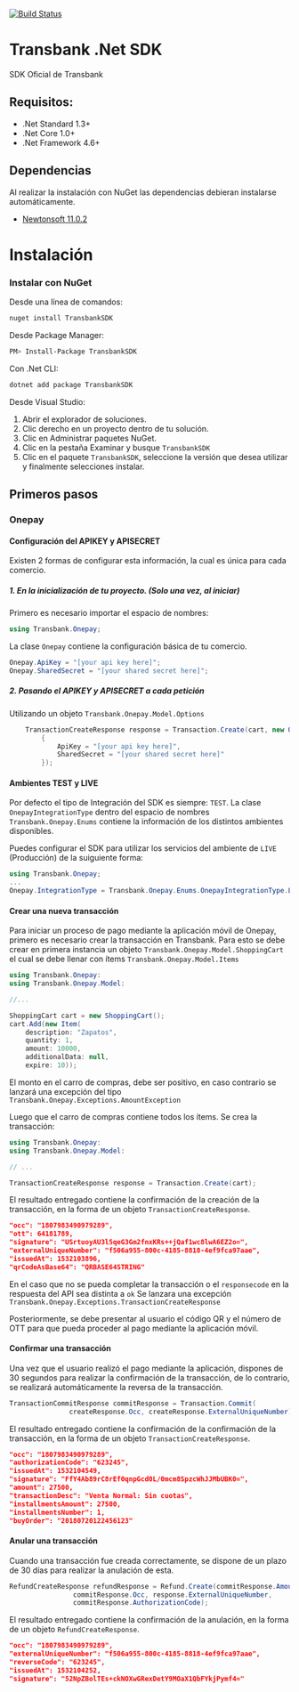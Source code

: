 [![Build Status](https://semaphoreci.com/api/v1/projects/93c66958-6ec3-43d1-9dba-805fdba66c5c/2078331/badge.svg)](https://semaphoreci.com/continuum/transbank-onepay-sdk-dotnet)
# Transbank .Net SDK

SDK Oficial de Transbank

## Requisitos:
 - .Net Standard 1.3+
 - .Net Core 1.0+
 - .Net Framework 4.6+

## Dependencias
Al realizar la instalación con NuGet las dependencias
debieran instalarse automáticamente.

- [Newtonsoft 11.0.2](https://www.newtonsoft.com/json)

# Instalación

### Instalar con NuGet

Desde una línea de comandos:

```bash
nuget install TransbankSDK
```

Desde Package Manager:

```bash
PM> Install-Package TransbankSDK
```

Con .Net CLI:

```bash
dotnet add package TransbankSDK
```

Desde Visual Studio:

1. Abrir el explorador de soluciones.
2. Clic derecho en un proyecto dentro de tu solución.
3. Clic en Administrar paquetes NuGet.
4. Clic en la pestaña Examinar y busque `TransbankSDK`
5. Clic en el paquete `TransbankSDK`, seleccione la versión que desea utilizar y finalmente selecciones instalar.

## Primeros pasos

### Onepay

#### Configuración del APIKEY y APISECRET

Existen 2 formas de configurar esta información, la cual es única para cada comercio.

##### 1. En la inicialización de tu proyecto. (Solo una vez, al iniciar)

Primero es necesario importar el espacio de nombres:

```csharp
using Transbank.Onepay;
```

La clase `Onepay` contiene la configuración básica de tu comercio.

```csharp
Onepay.ApiKey = "[your api key here]";
Onepay.SharedSecret = "[your shared secret here]";
```

##### 2. Pasando el APIKEY y APISECRET a cada petición

Utilizando un objeto `Transbank.Onepay.Model.Options`

```csharp
    TransactionCreateResponse response = Transaction.Create(cart, new Options()
        {
            ApiKey = "[your api key here]",
            SharedSecret = "[your shared secret here]"
        });
```

#### Ambientes TEST y LIVE

Por defecto el tipo de Integración del SDK es siempre: `TEST`.
La clase `OnepayIntegrationType` dentro del espacio de nombres `Transbank.Onepay.Enums` contiene la información de los distintos ambientes disponibles.

Puedes configurar el SDK para utilizar los servicios del ambiente de `LIVE` (Producción) de la suiguiente forma:
```csharp
using Transbank.Onepay;
...
Onepay.IntegrationType = Transbank.Onepay.Enums.OnepayIntegrationType.LIVE;
```

#### Crear una nueva transacción

Para iniciar un proceso de pago mediante la aplicación móvil de Onepay, primero es necesario crear la transacción en Transbank.
Para esto se debe crear en primera instancia un objeto `Transbank.Onepay.Model.ShoppingCart` el cual se debe llenar con ítems
`Transbank.Onepay.Model.Items`

```csharp
using Transbank.Onepay:
using Transbank.Onepay.Model:

//...

ShoppingCart cart = new ShoppingCart();
cart.Add(new Item(
    description: "Zapatos",
    quantity: 1,
    amount: 10000,
    additionalData: null,
    expire: 10));
```
El monto en el carro de compras, debe ser positivo, en caso contrario se lanzará una excepción del tipo
`Transbank.Onepay.Exceptions.AmountException`

Luego que el carro de compras contiene todos los ítems. Se crea la transacción:

```csharp
using Transbank.Onepay:
using Transbank.Onepay.Model:

// ...

TransactionCreateResponse response = Transaction.Create(cart);
```

El resultado entregado contiene la confirmación de la creación de la transacción, en la forma de un objeto `TransactionCreateResponse`.

```json
"occ": "1807983490979289",
"ott": 64181789,
"signature": "USrtuoyAU3l5qeG3Gm2fnxKRs++jQaf1wc8lwA6EZ2o=",
"externalUniqueNumber": "f506a955-800c-4185-8818-4ef9fca97aae",
"issuedAt": 1532103896,
"qrCodeAsBase64": "QRBASE64STRING"
```

En el caso que no se pueda completar la transacción o el `responsecode` en la respuesta del API sea distinta a `ok`
Se lanzara una excepción `Transbank.Onepay.Exceptions.TransactionCreateResponse`

Posteriormente, se debe presentar al usuario el código QR y el número de OTT para que pueda proceder al pago
mediante la aplicación móvil.

#### Confirmar una transacción

Una vez que el usuario realizó el pago mediante la aplicación, dispones de 30 segundos
para realizar la confirmación de la transacción, de lo contrario, se realizará automáticamente
la reversa de la transacción.

```csharp
TransactionCommitResponse commitResponse = Transaction.Commit(
               createResponse.Occ, createResponse.ExternalUniqueNumber);
```

El resultado entregado contiene la confirmación de la confirmación de la transacción, en la forma de un objeto `TransactionCreateResponse`.

```json
"occ": "1807983490979289",
"authorizationCode": "623245",
"issuedAt": 1532104549,
"signature": "FfY4Ab89rC8rEf0qnpGcd0L/0mcm8SpzcWhJJMbUBK0=",
"amount": 27500,
"transactionDesc": "Venta Normal: Sin cuotas",
"installmentsAmount": 27500,
"installmentsNumber": 1,
"buyOrder": "20180720122456123"
```

#### Anular una transacción

Cuando una transacción fue creada correctamente, se dispone de un plazo de 30 días para realizar la anulación de esta.

```csharp
RefundCreateResponse refundResponse = Refund.Create(commitResponse.Amount,
                commitResponse.Occ, response.ExternalUniqueNumber,
                commitResponse.AuthorizationCode);
```

El resultado entregado contiene la confirmación de la anulación, en la forma de un objeto `RefundCreateResponse`.

```json
"occ": "1807983490979289",
"externalUniqueNumber": "f506a955-800c-4185-8818-4ef9fca97aae",
"reverseCode": "623245",
"issuedAt": 1532104252,
"signature": "52NpZBolTEs+ckNOXwGRexDetY9MOaX1QbFYkjPymf4="
```
